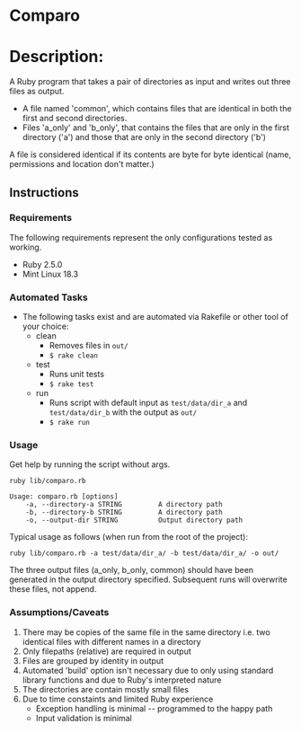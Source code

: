 
# Comparo

# Description:

A Ruby program that takes a pair of directories as input and writes
out three files as output.
* A file named 'common', which contains files that are identical in both the
  first and second directories.
* Files 'a\_only' and 'b\_only', that contains the files that are only in
  the first directory ('a') and those that are only in the second
  directory ('b')

A file is considered identical if its contents are byte for byte identical (name,
permissions and location don't matter.)

## Instructions
### Requirements
The following requirements represent the only configurations tested as working.
* Ruby 2.5.0
* Mint Linux 18.3

### Automated Tasks
* The following tasks exist and are automated via Rakefile or other tool of your choice:
  * clean
    - Removes files in ```out/```
    - ```$ rake clean```
  * test
    - Runs unit tests
    - ```$ rake test```
  * run
    - Runs script with default input as ```test/data/dir_a``` and ```test/data/dir_b``` with the output as ```out/```
    - ```$ rake run```

### Usage

Get help by running the script without args.

```
ruby lib/comparo.rb
```
 
```
Usage: comparo.rb [options]
    -a, --directory-a STRING         A directory path
    -b, --directory-b STRING         A directory path
    -o, --output-dir STRING          Output directory path
```

Typical usage as follows (when run from the root of the project):

```ruby lib/comparo.rb -a test/data/dir_a/ -b test/data/dir_a/ -o out/```

The three output files (a_only, b_only, common) should have been generated in the output directory specified. Subsequent runs will overwrite these files, not append.

### Assumptions/Caveats

1. There may be copies of the same file in the same directory i.e. two identical files with different names in a directory
2. Only filepaths (relative) are required in output
3. Files are grouped by identity in output
4. Automated 'build' option isn't necessary due to only using standard library functions and due to Ruby's interpreted nature
5. The directories are contain mostly small files
6. Due to time constaints and limited Ruby experience
    - Exception handling is minimal -- programmed to the happy path
    - Input validation is minimal
